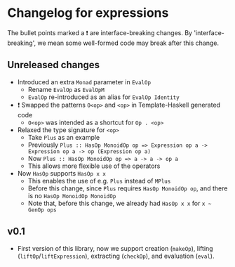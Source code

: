# Changelog for expressions

The bullet points marked a :heavy_exclamation_mark: are interface-breaking changes. By 'interface-breaking', we mean some well-formed code may break after this change.

## Unreleased changes

- Introduced an extra `Monad` parameter in `EvalOp`
  - Rename `EvalOp` as `EvalOpM`
  - `EvalOp` re-introduced as an alias for `EvalOp Identity`
- :heavy_exclamation_mark: Swapped the patterns `O<op>` and `<op>` in Template-Haskell generated code
  - `O<op>` was intended as a shortcut for `Op . <op>`
- Relaxed the type signature for `<op>`
  - Take `Plus` as an example
  - Previously `Plus :: HasOp MonoidOp op => Expression op a -> Expression op a -> op (Expression op a)`
  - Now `Plus :: HasOp MonoidOp op => a -> a -> op a`
  - This allows more flexible use of the operators
- Now `HasOp` supports `HasOp x x`
  - This enables the use of e.g. `Plus` instead of `MPlus`
  - Before this change, since `Plus` requires `HasOp MonoidOp op`, and there is no `HasOp MonoidOp MonoidOp`
  - Note that, before this change, we already had `HasOp x x` for `x ~ GenOp ops`

## v0.1

- First version of this library, now we support creation (`makeOp`), lifting (`liftOp`/`liftExpression`), extracting (`checkOp`), and evaluation (`eval`).
